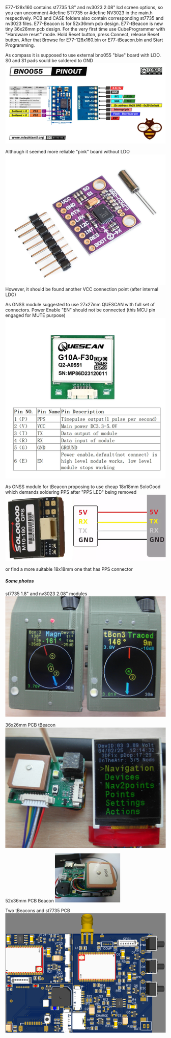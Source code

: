 E77-128x160 contains st7735 1.8" and nv3023 2.08" lcd screen options, 
so you can uncomment #define ST7735 or #define NV3023 in the main.h respectively.
PCB and CASE folders also contain corresponding st7735 and nv3023 files.
E77-Beacon is for 52x36mm pcb design.
E77-tBeacon is new tiny 36x26mm pcb design.
For the very first time use CubeProgrammer with "Hardware reset" mode. Hold Reset button, press Connect, release Reset button. 
After that Browse for E77-128x160.bin or E77-tBeacon.bin and Start Programming.

As compass it is supposed to use external bno055 "blue" board with LDO. S0 and S1 pads sould be soldered to GND![module photo](Photos/bno055-pinout.jpg)

Although it seemed more reliable "pink" board without LDO![module photo](Photos/bno055pink.png) However, it should be found another VCC connection point (after internal LDO)

As GNSS module suggested to use 27x27mm QUESCAN with full set of connectors. Power Enable "EN" should not be connected (this MCU pin engaged for MUTE purpose)![module photo](Photos/QUESCAN_GNSS.png)

As GNSS module for tBeacon proposing to use cheap 18x18mm SoloGood which demands soldering PPS after "PPS LED" being removed![module photo](Photos/solgood_pinout.png)

or find a more suitable 18x18mm one that has PPS connector

##### Some photos
st7735 1.8" and nv3023 2.08" modules
![module photo](Photos/modules.jpg)

36x26mm PCB tBeacon
![beacon photo](Photos/tBeacon.jpg)

52x36mm PCB Beacon
![beacon photo](Photos/beacon.jpg)

Two tBeacons and st7735 PCB
![beacon photo](Photos/pcb.png)
